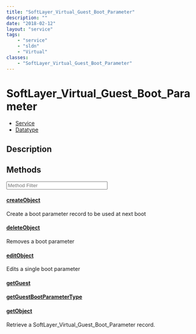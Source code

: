 ```yaml
---
title: "SoftLayer_Virtual_Guest_Boot_Parameter"
description: ""
date: "2018-02-12"
layout: "service"
tags:
    - "service"
    - "sldn"
    - "Virtual"
classes:
    - "SoftLayer_Virtual_Guest_Boot_Parameter"
---
```

# SoftLayer_Virtual_Guest_Boot_Parameter
<div id='service-datatype'>
    <ul id='sldn-reference-tabs'>
    <li id='service'> <a href='/reference/services/SoftLayer_Virtual_Guest_Boot_Parameter' >Service</a></li>    <li id='datatype'> <a href='/reference/datatypes/SoftLayer_Virtual_Guest_Boot_Parameter' >Datatype</a></li>
    </ul>
</div>

## Description






        
<div id="properties" class="content service-content">

## Methods

<div class="view-filters">
    <div class="clearfix">
        <div class="search-input-box">
            <input placeholder="Method Filter" onkeyup="titleSearch(inputId='edit-combine', divId='method-div', elementClass='method-row')" 
                type="text" id="edit-combine" value="" size="30" maxlength="128" class="form-text">
        </div>
    </div>
</div>

<div id="method-div">

<div class="method-row">

#### [createObject](/reference/services/SoftLayer_Virtual_Guest_Boot_Parameter/createObject)
Create a boot parameter record to be used at next boot

</div>

<div class="method-row">

#### [deleteObject](/reference/services/SoftLayer_Virtual_Guest_Boot_Parameter/deleteObject)
Removes a boot parameter

</div>

<div class="method-row">

#### [editObject](/reference/services/SoftLayer_Virtual_Guest_Boot_Parameter/editObject)
Edits a single boot parameter

</div>

<div class="method-row">

#### [getGuest](/reference/services/SoftLayer_Virtual_Guest_Boot_Parameter/getGuest)


</div>

<div class="method-row">

#### [getGuestBootParameterType](/reference/services/SoftLayer_Virtual_Guest_Boot_Parameter/getGuestBootParameterType)


</div>

<div class="method-row">

#### [getObject](/reference/services/SoftLayer_Virtual_Guest_Boot_Parameter/getObject)
Retrieve a SoftLayer_Virtual_Guest_Boot_Parameter record.

</div>
</div>

</div>

